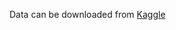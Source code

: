 Data can be downloaded from [Kaggle](https://www.kaggle.com/c/talkingdata-mobile-user-demographics)
